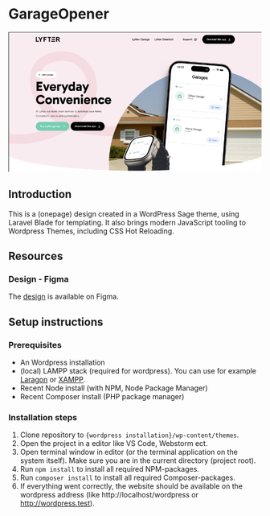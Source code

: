 # GarageOpener

![Design Hero section](./screenshot.png)

## Introduction
This is a (onepage) design created in a WordPress Sage theme,
using Laravel Blade for templating. It also brings modern JavaScript tooling to Wordpress Themes, including CSS Hot Reloading.

## Resources

### Design - Figma

The [design](https://www.figma.com/design/FBjy99LdXoHJWKaXGW4gwg/Lyfter-garage-opener?node-id=815-75&t=RBHDnnBim8XXls5Q-0) is available on Figma.

## Setup instructions

### Prerequisites

* An Wordpress installation
* (local) LAMPP stack (required for wordpress). You can use for example [Laragon](https://laragon.org/) or [XAMPP](https://www.apachefriends.org/).
* Recent Node install (with NPM, Node Package Manager)
* Recent Composer install (PHP package manager)

### Installation steps

1. Clone repository to `{wordpress installation}/wp-content/themes`.
2. Open the project in a editor like VS Code, Webstorm ect.
3. Open terminal window in editor (or the terminal application on the system itself). Make sure you are in the current directory (project root).
4. Run `npm install` to install all required NPM-packages.
5. Run `composer install` to install all required Composer-packages.
6. If everything went correctly, the website should be available on the wordpress address (like http://localhost/wordpress or http://wordpress.test).
